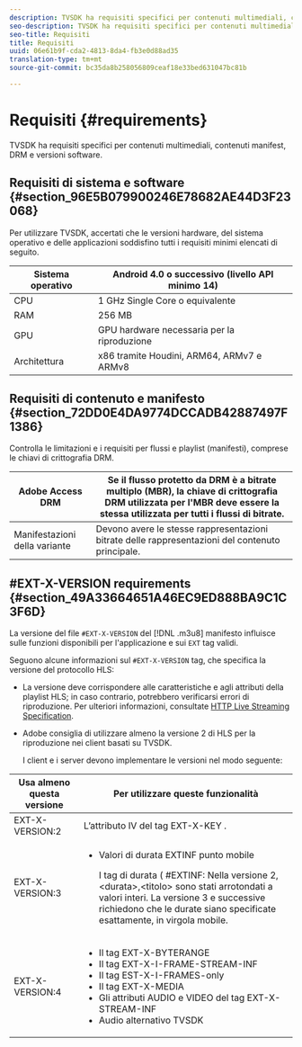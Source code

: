 ```yaml
---
description: TVSDK ha requisiti specifici per contenuti multimediali, contenuti manifest, DRM e versioni software.
seo-description: TVSDK ha requisiti specifici per contenuti multimediali, contenuti manifest, DRM e versioni software.
seo-title: Requisiti
title: Requisiti
uuid: 06e61b9f-cda2-4813-8da4-fb3e0d88ad35
translation-type: tm+mt
source-git-commit: bc35da8b258056809ceaf18e33bed631047bc81b

---
```



# Requisiti {#requirements}

TVSDK ha requisiti specifici per contenuti multimediali, contenuti manifest, DRM e versioni software.

## Requisiti di sistema e software {#section_96E5B079900246E78682AE44D3F23068}

Per utilizzare TVSDK, accertati che le versioni hardware, del sistema operativo e delle applicazioni soddisfino tutti i requisiti minimi elencati di seguito.

| Sistema operativo | Android 4.0 o successivo (livello API minimo 14) |
|---|---|
| CPU | 1 GHz Single Core o equivalente |
| RAM | 256 MB |
| GPU | GPU hardware necessaria per la riproduzione |
| Architettura | x86 tramite Houdini, ARM64, ARMv7 e ARMv8 |

## Requisiti di contenuto e manifesto {#section_72DD0E4DA9774DCCADB42887497F1386}

Controlla le limitazioni e i requisiti per flussi e playlist (manifesti), comprese le chiavi di crittografia DRM.

| Adobe Access DRM | Se il flusso protetto da DRM è a bitrate multiplo (MBR), la chiave di crittografia DRM utilizzata per l&#39;MBR deve essere la stessa utilizzata per tutti i flussi di bitrate. |
|---|---|
| Manifestazioni della variante | Devono avere le stesse rappresentazioni bitrate delle rappresentazioni del contenuto principale. |

## #EXT-X-VERSION requirements {#section_49A33664651A46EC9ED888BA9C1C3F6D}

La versione del file `#EXT-X-VERSION` del [!DNL .m3u8] manifesto influisce sulle funzioni disponibili per l&#39;applicazione e sui `EXT` tag validi.

Seguono alcune informazioni sul `#EXT-X-VERSION` tag, che specifica la versione del protocollo HLS:

* La versione deve corrispondere alle caratteristiche e agli attributi della playlist HLS; in caso contrario, potrebbero verificarsi errori di riproduzione. Per ulteriori informazioni, consultate [HTTP Live Streaming Specification](https://datatracker.ietf.org/doc/draft-pantos-http-live-streaming/?include_text=1).
* Adobe consiglia di utilizzare almeno la versione 2 di HLS per la riproduzione nei client basati su TVSDK.

   I client e i server devono implementare le versioni nel modo seguente:

<table frame="all" colsep="1" rowsep="1" id="table_62EB98EDD9DE49EC84CB1C7D59BC40E6"> 
 <thead> 
  <tr rowsep="1"> 
   <th colname="1" class="entry"> Usa almeno questa versione </th> 
   <th colname="2" class="entry"> Per utilizzare queste funzionalità </th> 
  </tr> 
 </thead>
 <tbody> 
  <tr rowsep="1"> 
   <td colname="1"> <span class="codeph"> EXT-X-VERSION:2 </span> </td> 
   <td colname="2"> L’attributo IV del <span class="codeph"> tag EXT-X-KEY </span> . </td> 
  </tr> 
  <tr rowsep="1"> 
   <td colname="1"> <span class="codeph"> EXT-X-VERSION:3 </span> </td> 
   <td colname="2"> 
    <ul id="ul_C9500D3F934848639C204BF248F139FF"> 
     <li id="li_535A7E3FABCB46FE872A7EA5DE2A1784">Valori di durata <span class="codeph"> EXTINF punto mobile </span> <p>I tag di durata ( <span class="codeph"> #EXTINF: Nella versione 2, </span>&lt;durata&gt;,&lt;titolo&gt; sono stati arrotondati a valori interi. La versione 3 e successive richiedono che le durate siano specificate esattamente, in virgola mobile. </p> </li> 
    </ul> </td> 
  </tr> 
  <tr rowsep="0"> 
   <td colname="1"> <span class="codeph"> EXT-X-VERSION:4 </span> </td> 
   <td colname="2"> 
    <ul id="ul_3355A6CBBE2141DDB92660BB4B604D70"> 
     <li id="li_5E73D41AF6DC4CEE88D6C029FFCFC350">Il tag <span class="codeph"> EXT-X-BYTERANGE </span> </li> 
     <li id="li_BF5141F516F749E5890860D487EB5287">Il tag <span class="codeph"> EXT-X-I-FRAME-STREAM-INF </span> </li> 
     <li id="li_E0D399A13812499B94107CDE62998EE9">Il tag <span class="codeph"> EST-X-I-FRAMES-only </span> </li> 
     <li id="li_A7783AFF99854EFBBAECD2967E4CBF2B">Il tag <span class="codeph"> EXT-X-MEDIA </span> </li> 
     <li id="li_15AE652F33C1454AA90DDC65E7D6C2FD">Gli <span class="codeph"> attributi AUDIO </span> e <span class="codeph"> VIDEO </span> del tag <span class="codeph"> EXT-X-STREAM-INF </span> </li> 
     <li id="li_DB2A7847D5884F6E91FD9E78101FBCA5">Audio alternativo TVSDK </li> 
    </ul> </td> 
  </tr> 
 </tbody> 
</table>